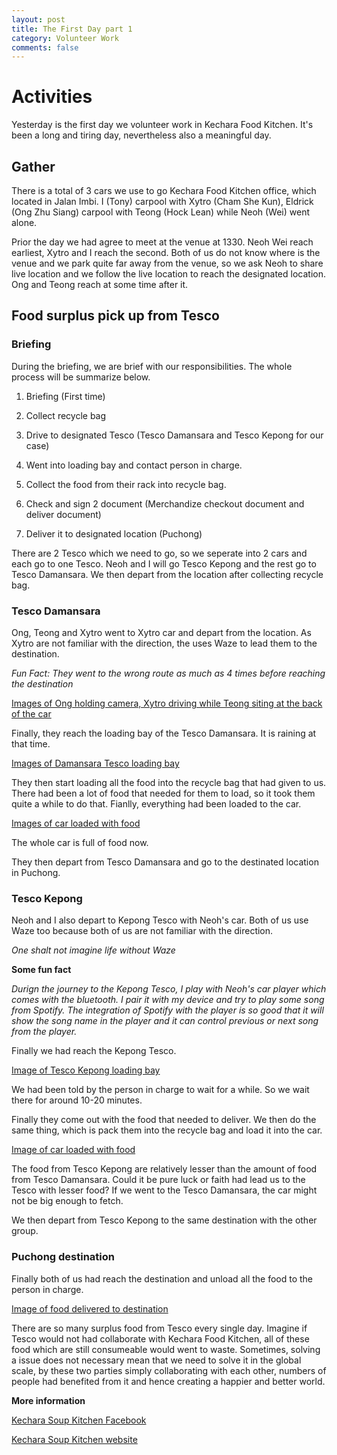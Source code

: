 ```yaml
---
layout: post
title: The First Day part 1
category: Volunteer Work
comments: false
---
```




# Activities

Yesterday is the first day we volunteer work in Kechara Food Kitchen. It's been a long and tiring day, nevertheless also a meaningful day. 

## Gather

There is a total of 3 cars we use to go Kechara Food Kitchen office, which located in Jalan Imbi. I (Tony) carpool with Xytro (Cham She Kun), Eldrick (Ong Zhu Siang) carpool with Teong (Hock Lean) while Neoh (Wei) went alone. 

Prior the day we had agree to meet at the venue at 1330. Neoh Wei reach earliest, Xytro and I reach the second. Both of us do not know where is the venue and we park quite far away from the venue, so we ask Neoh to share live location and we follow the live location to reach the designated location. Ong and Teong reach at some time after it. 

## Food surplus pick up from Tesco

### Briefing

During the briefing, we are brief with our responsibilities. The whole process will be summarize below.

1. Briefing (First time)

1. Collect recycle bag

1. Drive to designated Tesco (Tesco Damansara and Tesco Kepong for our case)

1. Went into loading bay and contact person in charge.

1. Collect the food from their rack into recycle bag. 

1. Check and sign 2 document (Merchandize checkout document and deliver document)

1. Deliver it to designated location (Puchong)

There are 2 Tesco which we need to go, so we seperate into 2 cars and each go to one Tesco. Neoh and I will go Tesco Kepong and the rest go to Tesco Damansara. We then depart from the location after collecting recycle bag.

### Tesco Damansara

Ong, Teong and Xytro went to Xytro car and depart from the location. As Xytro are not familiar with the direction, the uses Waze to lead them to the destination. 

*Fun Fact: They went to the wrong route as much as 4 times before reaching the destination*

[Images of Ong holding camera, Xytro driving while Teong siting at the back of the car](https://github.com/gaara4896/CommunityServiceBlog-Ubermensch/blob/gh-pages/images/20180505/20180505.md#driving-to-tesco)

Finally, they reach the loading bay of the Tesco Damansara. It is raining at that time.

[Images of Damansara Tesco loading bay](https://github.com/gaara4896/CommunityServiceBlog-Ubermensch/blob/gh-pages/images/20180505/20180505.md#tesco-damansara-loading-bay)

They then start loading all the food into the recycle bag that had given to us. There had been a lot of food that needed for them to load, so it took them quite a while to do that. Fianlly, everything had been loaded to the car.

[Images of car loaded with food](https://github.com/gaara4896/CommunityServiceBlog-Ubermensch/blob/gh-pages/images/20180505/20180505.md#car-1-loaded-with-food)

The whole car is full of food now. 

They then depart from Tesco Damansara and go to the destinated location in Puchong.

### Tesco Kepong

Neoh and I also depart to Kepong Tesco with Neoh's car. Both of us use Waze too because both of us are not familiar with the direction. 

*One shalt not imagine life without Waze*

**Some fun fact** 

*Durign the journey to the Kepong Tesco, I play with Neoh's car player which comes with the bluetooth. I pair it with my device and try to play some song from Spotify. The integration of Spotify with the player is so good that it will show the song name in the player and it can control previous or next song from the player.*

Finally we had reach the Kepong Tesco. 

[Image of Tesco Kepong loading bay](https://github.com/gaara4896/CommunityServiceBlog-Ubermensch/blob/gh-pages/images/20180505/20180505.md#tesco-kepong-loading-bay)

We had been told by the person in charge to wait for a while. So we wait there for around 10-20 minutes. 

Finally they come out with the food that needed to deliver. We then do the same thing, which is pack them into the recycle bag and load it into the car.

[Image of car loaded with food](https://github.com/gaara4896/CommunityServiceBlog-Ubermensch/blob/gh-pages/images/20180505/20180505.md#car-2-loaded-with-food)

The food from Tesco Kepong are relatively lesser than the amount of food from Tesco Damansara. Could it be pure luck or faith had lead us to the Tesco with lesser food? If we went to the Tesco Damansara, the car might not be big enough to fetch. 

We then depart from Tesco Kepong to the same destination with the other group. 

### Puchong destination

Finally both of us had reach the destination and unload all the food to the person in charge. 

[Image of food delivered to destination](https://github.com/gaara4896/CommunityServiceBlog-Ubermensch/blob/gh-pages/images/20180505/20180505.md#food-delivered)

There are so many surplus food from Tesco every single day. Imagine if Tesco would not had collaborate with Kechara Food Kitchen, all of these food which are still consumeable would went to waste. Sometimes, solving a issue does not necessary mean that we need to solve it in the global scale, by these two parties simply collaborating with each other, numbers of people had benefited from it and hence creating a happier and better world. 

**More information**

[Kechara Soup Kitchen Facebook](https://www.facebook.com/KSKPage)

[Kechara Soup Kitchen website](www.kechara.com/)